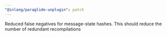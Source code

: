 ```yaml
---
"@inlang/paraglide-unplugin": patch
---
```


Reduced false negatives for message-state hashes. This should reduce the number of redundant recompilations
